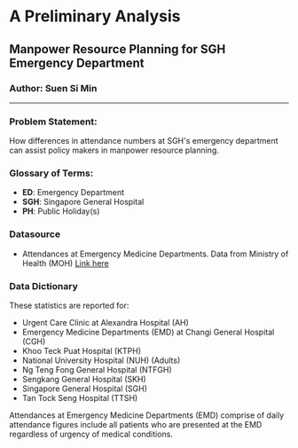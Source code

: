 # A Preliminary Analysis
## Manpower Resource Planning for SGH Emergency Department

### Author: Suen Si Min

---

### Problem Statement:
How differences in attendance numbers at SGH's emergency department can assist policy makers in manpower resource planning.

### Glossary of Terms:
- **ED**: Emergency Department
- **SGH**: Singapore General Hospital
- **PH**: Public Holiday(s)

### Datasource
- Attendances at Emergency Medicine Departments. Data from Ministry of Health (MOH) [Link here](https://www.moh.gov.sg/resources-statistics/healthcare-institution-statistics/attendances-at-emergency-medicine-departments)

### Data Dictionary
These statistics are reported for:
- Urgent Care Clinic at Alexandra Hospital (AH)
- Emergency Medicine Departments (EMD) at Changi General Hospital (CGH)
- Khoo Teck Puat Hospital (KTPH)
- National University Hospital (NUH) (Adults)
- Ng Teng Fong General Hospital (NTFGH)
- Sengkang General Hospital (SKH)
- Singapore General Hospital (SGH)
- Tan Tock Seng Hospital (TTSH)

Attendances at Emergency Medicine Departments (EMD) comprise of daily attendance figures include all patients who are presented at the EMD regardless of urgency of medical conditions.
